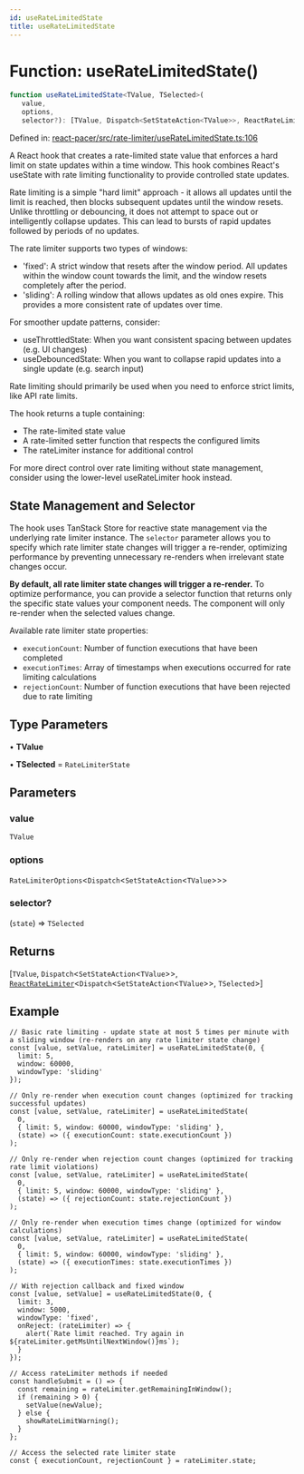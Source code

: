 ```yaml
---
id: useRateLimitedState
title: useRateLimitedState
---
```


<!-- DO NOT EDIT: this page is autogenerated from the type comments -->

# Function: useRateLimitedState()

```ts
function useRateLimitedState<TValue, TSelected>(
   value, 
   options, 
   selector?): [TValue, Dispatch<SetStateAction<TValue>>, ReactRateLimiter<Dispatch<SetStateAction<TValue>>, TSelected>]
```

Defined in: [react-pacer/src/rate-limiter/useRateLimitedState.ts:106](https://github.com/TanStack/pacer/blob/main/packages/react-pacer/src/rate-limiter/useRateLimitedState.ts#L106)

A React hook that creates a rate-limited state value that enforces a hard limit on state updates within a time window.
This hook combines React's useState with rate limiting functionality to provide controlled state updates.

Rate limiting is a simple "hard limit" approach - it allows all updates until the limit is reached, then blocks
subsequent updates until the window resets. Unlike throttling or debouncing, it does not attempt to space out
or intelligently collapse updates. This can lead to bursts of rapid updates followed by periods of no updates.

The rate limiter supports two types of windows:
- 'fixed': A strict window that resets after the window period. All updates within the window count
  towards the limit, and the window resets completely after the period.
- 'sliding': A rolling window that allows updates as old ones expire. This provides a more
  consistent rate of updates over time.

For smoother update patterns, consider:
- useThrottledState: When you want consistent spacing between updates (e.g. UI changes)
- useDebouncedState: When you want to collapse rapid updates into a single update (e.g. search input)

Rate limiting should primarily be used when you need to enforce strict limits, like API rate limits.

The hook returns a tuple containing:
- The rate-limited state value
- A rate-limited setter function that respects the configured limits
- The rateLimiter instance for additional control

For more direct control over rate limiting without state management,
consider using the lower-level useRateLimiter hook instead.

## State Management and Selector

The hook uses TanStack Store for reactive state management via the underlying rate limiter instance.
The `selector` parameter allows you to specify which rate limiter state changes will trigger a re-render,
optimizing performance by preventing unnecessary re-renders when irrelevant state changes occur.

**By default, all rate limiter state changes will trigger a re-render.** To optimize performance, you can
provide a selector function that returns only the specific state values your component needs.
The component will only re-render when the selected values change.

Available rate limiter state properties:
- `executionCount`: Number of function executions that have been completed
- `executionTimes`: Array of timestamps when executions occurred for rate limiting calculations
- `rejectionCount`: Number of function executions that have been rejected due to rate limiting

## Type Parameters

• **TValue**

• **TSelected** = `RateLimiterState`

## Parameters

### value

`TValue`

### options

`RateLimiterOptions`\<`Dispatch`\<`SetStateAction`\<`TValue`\>\>\>

### selector?

(`state`) => `TSelected`

## Returns

\[`TValue`, `Dispatch`\<`SetStateAction`\<`TValue`\>\>, [`ReactRateLimiter`](../../interfaces/reactratelimiter.md)\<`Dispatch`\<`SetStateAction`\<`TValue`\>\>, `TSelected`\>\]

## Example

```tsx
// Basic rate limiting - update state at most 5 times per minute with a sliding window (re-renders on any rate limiter state change)
const [value, setValue, rateLimiter] = useRateLimitedState(0, {
  limit: 5,
  window: 60000,
  windowType: 'sliding'
});

// Only re-render when execution count changes (optimized for tracking successful updates)
const [value, setValue, rateLimiter] = useRateLimitedState(
  0,
  { limit: 5, window: 60000, windowType: 'sliding' },
  (state) => ({ executionCount: state.executionCount })
);

// Only re-render when rejection count changes (optimized for tracking rate limit violations)
const [value, setValue, rateLimiter] = useRateLimitedState(
  0,
  { limit: 5, window: 60000, windowType: 'sliding' },
  (state) => ({ rejectionCount: state.rejectionCount })
);

// Only re-render when execution times change (optimized for window calculations)
const [value, setValue, rateLimiter] = useRateLimitedState(
  0,
  { limit: 5, window: 60000, windowType: 'sliding' },
  (state) => ({ executionTimes: state.executionTimes })
);

// With rejection callback and fixed window
const [value, setValue] = useRateLimitedState(0, {
  limit: 3,
  window: 5000,
  windowType: 'fixed',
  onReject: (rateLimiter) => {
    alert(`Rate limit reached. Try again in ${rateLimiter.getMsUntilNextWindow()}ms`);
  }
});

// Access rateLimiter methods if needed
const handleSubmit = () => {
  const remaining = rateLimiter.getRemainingInWindow();
  if (remaining > 0) {
    setValue(newValue);
  } else {
    showRateLimitWarning();
  }
};

// Access the selected rate limiter state
const { executionCount, rejectionCount } = rateLimiter.state;
```
